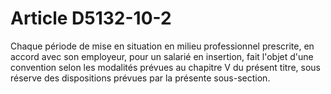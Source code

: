 # Article D5132-10-2

Chaque période de mise en situation en milieu professionnel prescrite, en accord avec son employeur, pour un salarié en insertion, fait l'objet d'une convention selon les modalités prévues au chapitre V du présent titre, sous réserve des dispositions prévues par la présente sous-section.